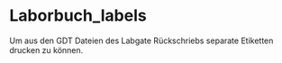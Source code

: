 # Laborbuch_labels

Um aus den GDT Dateien des Labgate Rückschriebs separate Etiketten drucken zu können.
